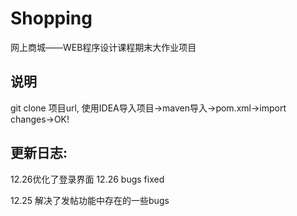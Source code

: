 # Shopping
网上商城——WEB程序设计课程期末大作业项目
## 说明
git clone 项目url, 使用IDEA导入项目->maven导入->pom.xml->import changes->OK!
## 更新日志:
12.26优化了登录界面
12.26 bugs fixed

12.25 解决了发帖功能中存在的一些bugs
